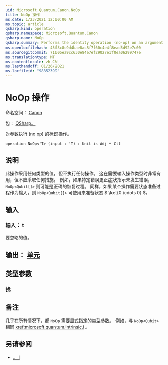 ```yaml
---
uid: Microsoft.Quantum.Canon.NoOp
title: NoOp 操作
ms.date: 1/23/2021 12:00:00 AM
ms.topic: article
qsharp.kind: operation
qsharp.namespace: Microsoft.Quantum.Canon
qsharp.name: NoOp
qsharp.summary: Performs the identity operation (no-op) on an argument.
ms.openlocfilehash: 45f3c8c9d4bae8ac8f7f60c4e4f8ead5d92e7c00
ms.sourcegitcommit: 71605ea9cc630e84e7ef29027e1f0ea06299747e
ms.translationtype: MT
ms.contentlocale: zh-CN
ms.lasthandoff: 01/26/2021
ms.locfileid: "98852399"
---
```

# <a name="noop-operation"></a>NoOp 操作

命名空间： [Canon](xref:Microsoft.Quantum.Canon)

包： [QSharp。](https://nuget.org/packages/Microsoft.Quantum.QSharp.Core)


对参数执行 (no op) 的标识操作。

```qsharp
operation NoOp<'T> (input : 'T) : Unit is Adj + Ctl
```


## <a name="description"></a>说明

此操作采用任何类型的值，但不执行任何操作。
这在需要输入操作类型时非常有用，但不应采取任何措施。
例如，如果特定错误更正症状指示未发生错误， `NoOp<Qubit[]>` 则可能是正确的恢复过程。
同样，如果某个操作需要状态准备过程作为输入，则 `NoOp<Qubit[]>` 可使用来准备状态 $ \ket{0 \cdots 0} $。

## <a name="input"></a>输入

### <a name="input--t"></a>输入： t

要忽略的值。



## <a name="output--unit"></a>输出： [单元](xref:microsoft.quantum.lang-ref.unit)



## <a name="type-parameters"></a>类型参数

### <a name="t"></a>找



## <a name="remarks"></a>备注

几乎在所有情况下，都 `NoOp` 需要显式指定的类型参数。 例如，与 `NoOp<Qubit>` 相同 <xref:microsoft.quantum.intrinsic.i> 。

## <a name="see-also"></a>另请参阅

- [。 I](xref:Microsoft.Quantum.Intrinsic.I)